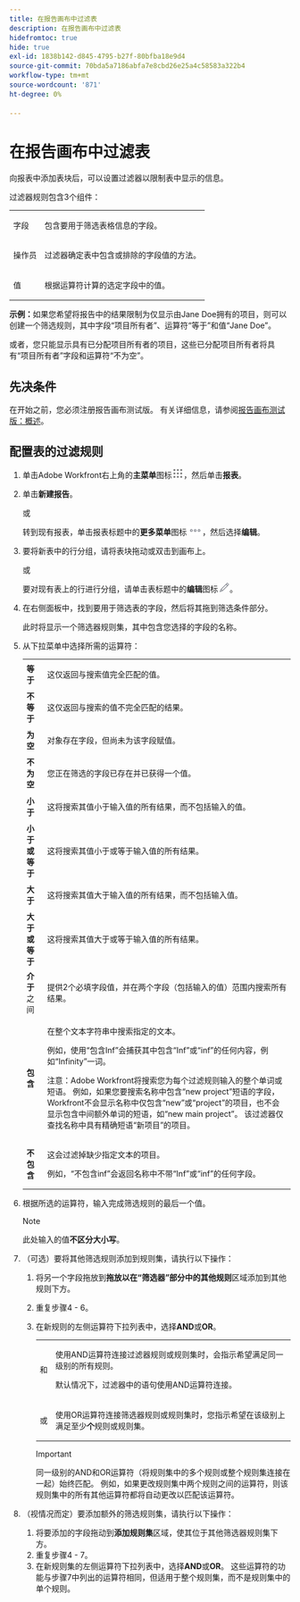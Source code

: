 ```yaml
---
title: 在报告画布中过滤表
description: 在报告画布中过滤表
hidefromtoc: true
hide: true
exl-id: 1838b142-d845-4795-b27f-80bfba18e9d4
source-git-commit: 70bda5a7186abfa7e8cbd26e25a4c58583a322b4
workflow-type: tm+mt
source-wordcount: '871'
ht-degree: 0%

---
```


# 在报告画布中过滤表

向报表中添加表块后，可以设置过滤器以限制表中显示的信息。

过滤器规则包含3个组件：

<table style="table-layout:auto"> 
 <col> 
 <col> 
 <tbody> 
  <tr> 
   <td role="rowheader">字段</td> 
   <td> <p>包含要用于筛选表格信息的字段。</p> </td> 
  </tr> 
  <tr> 
   <td role="rowheader">操作员</td> 
   <td> <p>过滤器确定表中包含或排除的字段值的方法。 </p> </td> 
  </tr> 
  <tr> 
   <td role="rowheader">值</td> 
   <td> <p>根据运算符计算的选定字段中的值。</p> </td> 
  </tr> 
 </tbody> 
</table>

**示例：**&#x200B;如果您希望将报告中的结果限制为仅显示由Jane Doe拥有的项目，则可以创建一个筛选规则，其中字段“项目所有者”、运算符“等于”和值“Jane Doe”。

或者，您只能显示具有已分配项目所有者的项目，这些已分配项目所有者将具有“项目所有者”字段和运算符“不为空”。

## 先决条件

在开始之前，您必须注册报告画布测试版。 有关详细信息，请参阅[报告画布测试版：概述](/help/quicksilver/product-announcements/betas/canvas-dashboards-beta/reporting-canvas-beta-overview.md)。

## 配置表的过滤规则

1. 单击Adobe Workfront右上角的&#x200B;**主菜单**&#x200B;图标![主菜单图标](assets/main-menu-icon.png)，然后单击&#x200B;**报表**。

1. 单击&#x200B;**新建报告**。

   或

   转到现有报表，单击报表标题中的&#x200B;**更多菜单**&#x200B;图标![更多图标](assets/more-icon.png)，然后选择&#x200B;**编辑**。

1. 要将新表中的行分组，请将表块拖动或双击到画布上。

   或

   要对现有表上的行进行分组，请单击表标题中的&#x200B;**编辑**&#x200B;图标![编辑图标](assets/edit-icon.png)。

1. 在右侧面板中，找到要用于筛选表的字段，然后将其拖到筛选条件部分。

   此时将显示一个筛选器规则集，其中包含您选择的字段的名称。

1. 从下拉菜单中选择所需的运算符：

   <table style="table-layout:auto"> 
    <col> 
    <col> 
    <tbody> 
     <tr> 
      <td role="rowheader"><strong>等于</strong> </td> 
      <td> <p>这仅返回与搜索值完全匹配的值。</p> </td> 
     </tr> 
     <tr> 
      <td role="rowheader"><strong>不等于</strong> </td> 
      <td> <p>这仅返回与搜索的值不完全匹配的结果。</p> </td> 
     </tr> 
     <tr> 
      <td role="rowheader"><strong>为空</strong> </td> 
      <td> <p>对象存在字段，但尚未为该字段赋值。</p> </td> 
     </tr> 
     <tr> 
      <td role="rowheader"><strong>不为空</strong> </td> 
      <td> <p>您正在筛选的字段已存在并已获得一个值。</p> </td> 
     </tr> 
     <tr> 
      <td role="rowheader"><strong>小于</strong> </td> 
      <td> <p>这将搜索其值小于输入值的所有结果，而不包括输入的值。</p> </td> 
     </tr> 
     <tr> 
      <td role="rowheader"><strong>小于或等于</strong> </td> 
      <td> <p>这将搜索其值小于或等于输入值的所有结果。</p> </td> 
     </tr> 
     <tr> 
      <td role="rowheader"><strong>大于</strong> </td> 
      <td> <p>这将搜索其值大于输入值的所有结果，而不包括输入值。</p> </td> 
     </tr> 
     <tr> 
      <td role="rowheader"><strong>大于或等于</strong> </td> 
      <td> <p>这将搜索其值大于或等于输入值的所有结果。</p> </td> 
     </tr> 
     <tr> 
      <td role="rowheader"><strong>介于</strong>之间 </td> 
      <td> <p>提供2个必填字段值，并在两个字段（包括输入的值）范围内搜索所有结果。</p> </td> 
     </tr> 
     <tr> 
      <td role="rowheader"><strong>包含</strong> </td> 
      <td> <p>在整个文本字符串中搜索指定的文本。</p> <p>例如，使用“包含Inf”会捕获其中包含“Inf”或“inf”的任何内容，例如“Infinity”一词。</p> <p>注意：Adobe Workfront将搜索您为每个过滤规则输入的整个单词或短语。 例如，如果您要搜索名称中包含“new project”短语的字段，Workfront不会显示名称中仅包含“new”或“project”的项目，也不会显示包含中间额外单词的短语，如“new main project”。 该过滤器仅查找名称中具有精确短语“新项目”的项目。</p> </td> 
     </tr> 
     <tr> 
      <td role="rowheader"><strong>不包含</strong> </td> 
      <td> <p>这会过滤掉缺少指定文本的项目。</p> <p>例如，“不包含inf”会返回名称中不带“Inf”或“inf”的任何字段。</p> </td> 
     </tr> 
    </tbody> 
   </table>

1. 根据所选的运算符，输入完成筛选规则的最后一个值。

   >[!NOTE]
   >
   >此处输入的值&#x200B;**不区分大小写**。

1. （可选）要将其他筛选规则添加到规则集，请执行以下操作：

   1. 将另一个字段拖放到&#x200B;**拖放以在“筛选器”部分中的其他规则**&#x200B;区域添加到其他规则下方。
   1. 重复步骤4 - 6。
   1. 在新规则的左侧运算符下拉列表中，选择&#x200B;**AND**&#x200B;或&#x200B;**OR**。

      <table style="table-layout:auto"> 
       <col> 
       </col> 
       <col> 
       </col> 
       <tbody> 
        <tr> 
         <td role="rowheader"> <p>和</p> </td> 
         <td> <p>使用AND运算符连接过滤器规则或规则集时，会指示希望满足同一级别的所有规则。</p> <p>默认情况下，过滤器中的语句使用AND运算符连接。</p> </td> 
        </tr> 
        <tr> 
         <td role="rowheader"> <p>或</p> </td> 
         <td> <p>使用OR运算符连接筛选器规则或规则集时，您指示希望在该级别上满足至少<strong>个</strong>规则或规则集。</p> </td> 
        </tr> 
       </tbody> 
      </table>

      >[!IMPORTANT]
      >
      >同一级别的AND和OR运算符（将规则集中的多个规则或整个规则集连接在一起）始终匹配。 例如，如果更改规则集中两个规则之间的运算符，则该规则集中的所有其他运算符都将自动更改以匹配该运算符。

1. （视情况而定）要添加额外的筛选规则集，请执行以下操作：

   1. 将要添加的字段拖动到&#x200B;**添加规则集**&#x200B;区域，使其位于其他筛选器规则集下方。
   1. 重复步骤4 - 7。
   1. 在新规则集的左侧运算符下拉列表中，选择&#x200B;**AND**&#x200B;或&#x200B;**OR**。 这些运算符的功能与步骤7中列出的运算符相同，但适用于整个规则集，而不是规则集中的单个规则。**&#x200B;**
